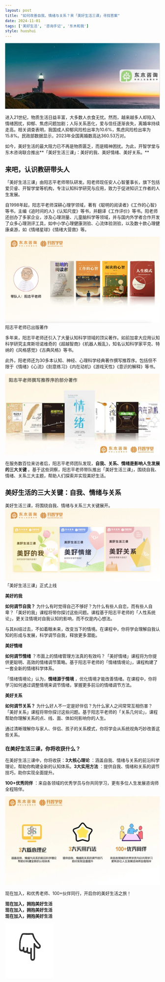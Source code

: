 ```yaml
---
layout: post
title: "如何改善自我、情绪与关系？来「美好生活三课」寻找答案"
date: 2024-11-01
tags: ['美好生活', '咨询手记', '东木和我']
style: huoshui
---
```


![](/assets/post_images/2024-11-01-17319182362420.29477227724150135.jpeg)



进入21世纪，物质生活日益丰富，大多数人衣食无忧。然而，越来越多人却陷入情绪困扰，抑郁、焦虑问题加剧；人际关系恶化，爱与信任逐渐丧失，离婚率持续走高。相关调查表明，我国成人抑郁风险检出率为10.6%，焦虑风险检出率为15.8%。民政部数据显示，2023年全国离婚数高达360.53万对。

如今，美好生活的最大阻力已不再是物质匮乏，而是精神困扰。为此，开智学堂与东木咨询联合推出**「美好生活三课」：美好的我、美好情绪、美好关系。**

## **来吧，认识教研带头人**

「美好生活三课」由阳志平老师带队研发。阳老师现任安人心智董事长，旗下包括爱贝睿、开智学堂等机构，专注认知科学研究与应用，致力于促进知识工作者的人生发展。

自1998年起，阳志平老师深耕心理学领域，著有《聪明的阅读者》《工作的心智》等书，主编《追时间的人》《认知尺度》等书，并翻译《工作评价》等书。阳老师还创办了多家企业，涉及心理测量、儿童脑科学等领域，并与国内外学者合作开发了众多心理测评工具，如中小学心理健康测验、心流体验测验，以及数十款心理健康桌游，如《情绪星球》《情绪大营救》等。

![](/assets/post_images/2024-11-01-17319182366090.20756537728427094.png)阳志平老师已出版著作

多年来，阳志平老师还引入了大量认知科学领域的顶尖著作。如前加拿大应用认知科学研究主席斯坦诺维奇的《超越智商》《机器人叛乱》，知名认知科学家平克、特纳的《风格感觉》《古典风格》等书。

此外，阳老师还为30多本认知、神经、心理科学经典著作撰写推荐序。包括但不限于《情绪》《心流》《刻意练习》《内在动机》《游戏天性》《意识的解释》等书。

![](/assets/post_images/2024-11-01-17319182362810.26537899822290045.jpeg)

在服务数百位来访者后，阳志平老师团队发现，**自我、关系、情绪是影响人生发展的三大关键**
。基于这些洞察，阳志平老师带队推出「美好生活三课」，围绕自我、情绪、关系三大主题，帮助人们探索并实现美好生活。

## **美好生活的三大关键：自我、情绪与关系**

美好生活三课，将围绕自我、情绪与关系三大关键展开。![](/assets/post_images/2024-11-01-17319182364860.8880512620353711.png)「美好生活三课」正式上线

**美好的我**

**如何调节自我？**
为什么有时觉得自己不够好？为什么有些人自恋，而有些人自卑？「美好的我」课程将带你探讨这些问题。课程基于阳志平老师的「人性系统论」，更关注情境对自我认知的影响，而不仅是内心想法。

与其纠结过去，不如着眼未来，改变当下的情境。在课程中，你将学会理解自我认知的形成与发展，科学调节自我，释放更多潜能。

**美好情绪**

**如何调节情绪**
？市面上的情绪管理方法真的有效吗？「美好情绪」课程将为你提供更聪明、高效的情绪调节策略。基于阳志平老师的「情绪情境论」，课程构建了一套全新的情绪科学体系。

「情绪情境论」认为，**情绪源于情境** ，优化情境才能改善情绪。在课程中，你将学习如何通过调整情境来调节情绪，掌握更多前沿的情绪调节方法。

**美好关系**

**如何调节关系？**
为什么好人不一定是好伴侣？为什么家人之间常常互相伤害？「美好关系」课程将带你探讨这些问题。基于阳志平老师的「关系几何论」，课程帮助你理解关系的点、线、面、体如何影响你的人生。

通过清晰理解你与家人、伴侣、孩子的关系模式，你将学会从系统视角巧妙改善这些关系。

### **在美好生活三课，你将收获什么？**

在美好生活三课中，你将收获：**3大核心理论** ：涵盖自我、情绪与关系的前沿科学理论，帮助你构建全新的认知体系。**3大实用方法**
：提供自我、情绪和关系的调节技巧，助你实现全面提升。

**100+优秀同伴** ：来自各领域的优秀学员与你共同学习，更有多位人生发展咨询师全程陪伴。

![](/assets/post_images/2024-11-01-17319182362350.4206096242249331.jpeg)

现在加入，和优秀老师、100+伙伴同行，开启你的美好生活之旅！

**现在加入，拥抱美好生活**  
**现在加入，拥抱美好生活**  
**现在加入，拥抱美好生活**

![](/assets/post_images/2024-11-01-17319182362000.20937412818806722.gif)